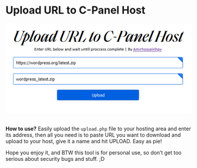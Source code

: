 Upload URL to C-Panel Host
==========================

![](screenshot.png)
 

**How to use?** Easily upload the `upload.php` file to your hosting area and enter its address, then
all you need is to paste URL you want to download and upload to your host, give it a name and hit UPLOAD. Easy as pie!

Hope you enjoy it, and BTW this tool is for personal use, so don’t get too serious about security bugs and stuff. ;D
